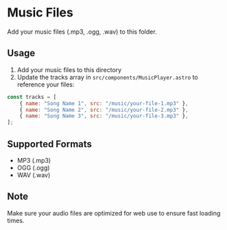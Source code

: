 # Music Files

Add your music files (.mp3, .ogg, .wav) to this folder.

## Usage

1. Add your music files to this directory
2. Update the tracks array in `src/components/MusicPlayer.astro` to reference your files:

```javascript
const tracks = [
	{ name: "Song Name 1", src: "/music/your-file-1.mp3" },
	{ name: "Song Name 2", src: "/music/your-file-2.mp3" },
	{ name: "Song Name 3", src: "/music/your-file-3.mp3" },
];
```

## Supported Formats

- MP3 (.mp3)
- OGG (.ogg)
- WAV (.wav)

## Note

Make sure your audio files are optimized for web use to ensure fast loading times.

